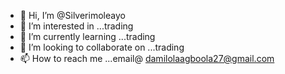 - 👋 Hi, I’m @Silverimoleayo
- 👀 I’m interested in ...trading 
- 🌱 I’m currently learning ...trading
- 💞️ I’m looking to collaborate on ...trading
- 📫 How to reach me ...email@ damilolaagboola27@gmail.com

<!---
Silverimoleayo/Silverimoleayo is a ✨ special ✨ repository because its `README.md` (this file) appears on your GitHub profile.
You can click the Preview link to take a look at your changes.
--->
